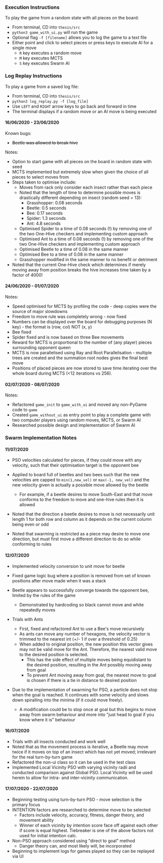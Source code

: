 ### Execution Instructions
To play the game from a random state with all pieces on the board:
- From terminal, CD into `thesis/src`
- `python3 game_with_ui.py` will run the game
- Optional flag `-f [filename]` allows you to log the game to a text file
- Either point and click to select pieces or press keys to execute AI for a single move
    - `R` key executes a random move
    - `M` key executes MCTS
    - `S` key executes Swarm AI
    
### Log Replay Instructions
To play a game from a saved log file:
- From terminal, CD into `thesis/src`
- `python3 log_replay.py -f [log_file]`
- Use `LEFT` and `RIGHT` arrow keys to go back and forward in time
- The terminal displays if a random move or an AI move is being executed



#### 16/06/2020 - 23/06/2020
Known bugs:
- ~~Beetle was allowed to break hive~~

Notes:
- Option to start game with all pieces on the board in random state with seed
- MCTS implemented but extremely slow when given the choice of all pieces to select moves from
- Steps taken to optimise include:
    - Moves from rack only consider each insect rather than each piece
    - Noted that the length of time to determine possible moves is drastically different depending on insect (random seed = 13):
        - Grasshopper: 0.08 seconds
        - Beetle: 0.5 seconds
        - Bee: 0.17 seconds
        - Spider: 1.3 seconds
        - Ant: 4.8 seconds
    - Optimised Spider to a time of 0.08 seconds (!) by removing one of the two One-Hive checkers and implementing custom approach
    - Optimised Ant to a time of 0.08 seconds (!) by removing one of the two One-Hive checkers and implementing custom approach
    - Optimised Beetle to a time of 0.08 in the same manner
    - Optimised Bee to a time of 0.08 in the same manner
    - Grasshopper modified in the same manner to no benefit or detriment
- Noted that the current One-Hive check which determines if merely moving away from position breaks the hive increases time taken by a factor of 4000!

#### 24/06/2020 - 01/07/2020
Notes:
- Speed optimised for MCTS by profiling the code - deep copies were the source of major slowdowns
- Freedom to move rule was completely wrong - now fixed
- Numbers can be displayed over the board for debugging purposes (N key) - the format is (row, col) NOT (x, y)
- Bee fixed
- Spider fixed and is now based on three Bee movements
- Reward for MCTS is proportional to the number of (any player) pieces surrounding opponent queen
- MCTS is now parallelised using Ray and Root Parallelisation - multiple trees are created and the summation root nodes gives the final best move
- Positions of placed pieces are now stored to save time iterating over the whole board during MCTS (<12 iterations vs 256).

#### 02/07/2020 - 08/07/2020
Notes:
- Refactored `game_init` to `game_with_ui` and moved any non-PyGame code to `game`
- Created `game_without_ui` as entry point to play a complete game with two computer players using random moves, MCTS, or Swarm AI
- Researched possible design and implementation of Swarm AI

### Swarm Implementation Notes

#### 11/07/2020

- PSO velocities calculated for pieces, if they could move with any velocity, such that their optimisation target is the opponent bee
- Applied to board full of beetles and two bees such that the new velocities are capped to `min(1,new_vel)` or `max(-1, new_vel)` and the new velocity given is actually a possible move allowed by the beetle
    - For example, if a beetle desires to move South-East and that move conforms to the freedom to move and one-hive rules then it is allowed

- Noted that the direction a beetle desires to move is not necessarily unit length 1 for both row and column as it depends on the current column being even or odd
- Noted that swarming is restricted as a piece may desire to move one direction, but must first move a different direction to do so while conforming to rules
 
#### 12/07/2020

- Implemented velocity conversion to unit move for beetle
- Fixed game logic bug where a position is removed from set of known positions after move made when it was a stack
- Beetle appears to successfully converge towards the opponent bee, limited by the rules of the game
    - Demonstrated by hardcoding so black cannot move and white repeatedly moves

- Trials with Ants
    - First, fixed and refactored Ant to use a Bee's move recursively
    - As ants can move any number of hexagons, the velocity vector is trimmed to the nearest int (+/- 1 if over a threshold of 0.25)
    - When added to original position, the new position this vector gives may not be valid move for the Ant. Therefore, the nearest valid move to the desired position is selected.
        - This has the side effect of multiple moves being equidistant to the desired position, resulting in the Ant possibly moving away from goal
        - To prevent Ant moving away from goal, the nearest move to goal is chosen if there is a tie in distance to desired position

- Due to the implementation of swarming for PSO, a particle does not stop when the goal is reached. It continues with some velocity and slows down spiralling into the minima (if it could move freely).
    - A modification could be to stop once at goal but this begins to move away from swarm behaviour and more into "just head to goal if you know where it is" behaviour
    
#### 16/07/2020
- Trials with all insects conducted and work well
- Noted that as the movement process is iterative, a Beetle may move twice if it moves on top of an insect which has not yet moved; irrelevant for the real turn-by-turn game
- Refactored the non-ui class so it can be used in the test class
- Implemented Local Vicinity PSO with varying vicinity radii and conducted comparison against Global PSO. Local Vicinity will be used herein to allow for intra- and inter-vicinity communication.
       
#### 17/07/2020 - 22/07/2020
- Beginning testing using turn-by-turn PSO - move selection is the primary focus
- INTENTION factors are researched to determine move to be selected
    - Factors include velocity, accuracy, fitness, danger theory, and movement ability
    - Winner of each vicinity by intention score face off against each other if score is equal highest. Tiebreaker is one of the above factors not used for initial intention calc.
- Non-PSO approach considered using "direct to goal" method
    - Danger theory can, and most likely will, be incorporated
- Beginning to implement logs for games played so they can be replayed via UI
